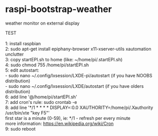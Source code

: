 # raspi-bootstrap-weather
weather monitor on external display

TEST</br>
</br>
1: install raspbian</br>
2: sudo apt-get install epiphany-browser x11-xserver-utils xautomation unclutter</br>
3: copy startEPI.sh to home (like: ~/home/pi/.startEPI.sh)</br>
4: sudo chmod 755 /home/pi/startEPI.sh</br>
5: edit autostart:</br>
	- sudo nano ~/.config/lxsession/LXDE-pi/autostart (if you have NOOBS distribution)</br>
	- sudo nano ~/.config/lxsession/LXDE/autostart (if you have olders distribution)</br>
6: add line '@/home/pi/startEPI.sh'</br>
7: add cron's rule: sudo crontab -e</br>
8: add line '*/1 * * * * DISPLAY=:0.0 XAUTHORITY=/home/pi/.Xauthority /usr/bin/xte "key F5"'</br>
	first star is a minute (0-59), ie: */1 - refresh per every minute</br>
	more information: https://en.wikipedia.org/wiki/Cron</br>
9: sudo reboot
